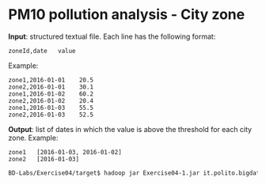 # PM10 pollution analysis - City zone

**Input**: structured textual file. Each line has the following format:

    zoneId,date   value

Example:

    zone1,2016-01-01	20.5
    zone2,2016-01-01	30.1
    zone1,2016-01-02	60.2
    zone2,2016-01-02	20.4
    zone1,2016-01-03	55.5
    zone2,2016-01-03	52.5

**Output**: list of dates in which the value is above the threshold for each city zone. Example: 

    zone1	[2016-01-03, 2016-01-02]
    zone2	[2016-01-03]

```sh
BD-Labs/Exercise04/target$ hadoop jar Exercise04-1.jar it.polito.bigdata.hadoop.E04Driver 1 ./in/ ./out/ 50
```
